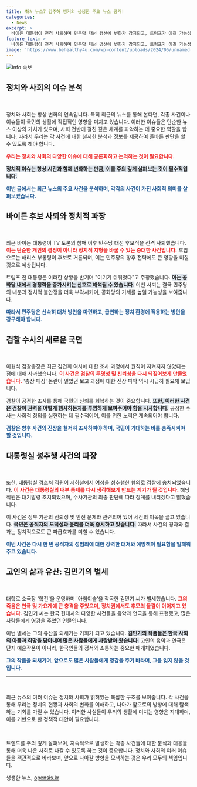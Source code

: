 ```yaml
---
title: MBN 뉴스7 김주하 앵커의 생생한 주요 뉴스 공개!
categories:
  - News
excerpt: >
  바이든 대통령이 전격 사퇴하며 민주당 대선 경선에 변화가 감지되고, 트럼프가 이길 가능성을 주장했습니다. 검찰총장은 김건희 여사 조사의 불편을 시인했고, 대통령실 직원의 성추행 사건도 논란으로 번지고 있습니다. 유명 작곡가 김민기가 별세해 추모가 이어지고 있습니다. 클릭해 자세한 내용을 확인하세요!
feature_text: >
  바이든 대통령이 전격 사퇴하며 민주당 대선 경선에 변화가 감지되고, 트럼프가 이길 가능성을 주장했습니다. 검찰총장은 김건희 여사 조사의 불편을 시인했고, 대통령실 직원의 성추행 사건도 논란으로 번지고 있습니다. 유명 작곡가 김민기가 별세해 추모가 이어지고 있습니다. 클릭해 자세한 내용을 확인하세요!
image: 'https://www.behealthy4u.com/wp-content/uploads/2024/06/unnamed-file.png'
---
```


<p><img src="https://www.behealthy4u.com/wp-content/uploads/2024/06/unnamed-file.png" alt="info 속보" /></p>

<h2 data-ke-size="size26">정치와 사회의 이슈 분석</h2>

<p data-ke-size="size16">&nbsp;</p>

<p>정치와 사회는 항상 변화의 연속입니다. 특히 최근의 뉴스를 통해 본다면, 각종 사건이나 이슈들이 국민의 생활에 직접적인 영향을 미치고 있습니다. 이러한 이슈들은 단순한 뉴스 이상의 가치가 있으며, 사회 전반에 걸친 깊은 체계를 파악하는 데 중요한 역할을 합니다. 따라서 우리는 각 사건에 대한 철저한 분석과 정보를 제공하여 올바른 판단을 할 수 있도록 해야 합니다. </p>

<p><b><span style="color: #ee2323;">우리는 정치와 사회의 다양한 이슈에 대해 공론화하고 논의하는 것이 필요합니다.</span></b></p>

<p><b><span style="background-color: #21538527;">정치적 이슈는 항상 시간과 함께 변화하는 만큼, 이를 주의 깊게 살펴보는 것이 필수적입니다.</span></b></p>

<p><b><span style="color: #1a5490;">이번 글에서는 최근 뉴스의 주요 사건을 분석하며, 각각의 사건이 가진 사회적 의미를 살펴보겠습니다.</span></b></p>

<h2 data-ke-size="size26">바이든 후보 사퇴와 정치적 파장</h2>

<p data-ke-size="size16">&nbsp;</p>

<p>최근 바이든 대통령이 TV 토론의 참패 이후 민주당 대선 후보직을 전격 사퇴했습니다. <b><span style="color: #ee2323;">이는 단순한 개인의 결정이 아니라 정치적 지형을 바꿀 수 있는 중대한 사건입니다.</span></b> 후임으로는 해리스 부통령이 후보로 거론되며, 이는 민주당의 향후 전략에도 큰 영향을 미칠 것으로 예상됩니다. </p>

<p>트럼프 전 대통령은 이러한 상황을 반기며 "이기기 쉬워졌다"고 주장했습니다. <b><span style="background-color: #21538527;">이는 공화당 내에서 경쟁력을 증가시키는 신호로 해석될 수 있습니다.</span></b> 이번 사퇴는 결국 민주당의 내분과 정치적 불안정을 더욱 부각시키며, 공화당의 기세를 높일 가능성을 보여줍니다. </p>

<p><b><span style="color: #1a5490;">따라서 민주당은 신속히 대처 방안을 마련하고, 급변하는 정치 환경에 적응하는 방안을 강구해야 합니다.</span></b></p>

<h2 data-ke-size="size26">검찰 수사의 새로운 국면</h2>

<p data-ke-size="size16">&nbsp;</p>

<p>이원석 검찰총장은 최근 김건희 여사에 대한 조사 과정에서 원칙이 지켜지지 않았다는 점에 대해 사과했습니다. <b><span style="color: #ee2323;">이 사건은 검찰의 투명성 및 신뢰성을 다시 되짚어보게 만들었습니다.</span></b> '총장 패싱' 논란이 일었던 보고 과정에 대한 진상 파악 역시 시급히 필요해 보입니다. </p>

<p>검찰이 공정한 조사를 통해 국민의 신뢰를 회복하는 것이 중요합니다. <b><span style="background-color: #21538527;">또한, 이러한 사건은 검찰이 권력을 어떻게 행사하는지를 투명하게 보여주어야 함을 시사합니다.</span></b> 공정한 수사는 사회적 정의를 실현하는 데 필수적이며, 이를 위한 노력은 계속되어야 합니다. </p>

<p><b><span style="color: #1a5490;">검찰은 향후 사건의 진상을 철저히 조사하여야 하며, 국민이 기대하는 바를 충족시켜야 할 것입니다.</span></b></p>

<h2 data-ke-size="size26">대통령실 성추행 사건의 파장</h2>

<p data-ke-size="size16">&nbsp;</p>

<p>또한, 대통령실 경호처 직원이 지하철에서 여성을 성추행한 혐의로 검찰에 송치되었습니다. <b><span style="color: #ee2323;">이 사건은 대통령실의 내부 통제를 다시 생각해보게 만드는 계기가 될 것입니다.</span></b> 해당 직원은 대기발령 조치되었으며, 수사기관의 최종 판단에 따라 징계를 내리겠다고 밝혔습니다. </p>

<p>이 사건은 정부 기관의 신뢰성 및 안전 문제와 관련되어 있어 세간의 이목을 끌고 있습니다. <b><span style="background-color: #21538527;">국민은 공직자의 도덕성과 윤리를 더욱 중시하고 있습니다.</span></b> 따라서 사건의 경과와 결과는 정치적으로도 큰 파급효과를 미칠 수 있습니다.  </p>

<p><b><span style="color: #1a5490;">이번 사건은 다시 한 번 공직자의 성범죄에 대한 강력한 대처와 예방책이 필요함을 일깨워 주고 있습니다.</span></b></p>

<h2 data-ke-size="size26">고인의 삶과 유산: 김민기의 별세</h2>

<p data-ke-size="size16">&nbsp;</p>

<p>대학로 소극장 '학전'을 운영하며 '아침이슬'을 작곡한 김민기 씨가 별세했습니다. <b><span style="color: #ee2323;">그의 죽음은 연극 및 가요계에 큰 충격을 주었으며, 정치권에서도 추모의 물결이 이어지고 있습니다.</span></b> 김민기 씨는 한국 현대사의 다양한 사건들을 음악과 연극을 통해 표현했고, 많은 사람들에게 영감을 주었던 인물입니다. </p>

<p>이번 별세는 그의 유산을 되새기는 기회가 되고 있습니다. <b><span style="background-color: #21538527;">김민기의 작품들은 한국 사회의 아픔과 희망을 담아내어 많은 사람들에게 사랑받아 왔습니다.</span></b> 고인의 음악과 연극은 단지 예술작품이 아니라, 한국인들의 정서와 소통하는 중요한 매개체였습니다. </p>

<p><b><span style="color: #1a5490;">그의 작품을 되새기며, 앞으로도 많은 사람들에게 영감을 주기 바라며, 그를 잊지 않을 것입니다.</span></b></p>

<hr>

<p data-ke-size="size16">&nbsp;</p>

<p data-ke-size="size16">최근 뉴스의 여러 이슈는 정치와 사회가 얽혀있는 복잡한 구조를 보여줍니다. 각 사건을 통해 우리는 정치의 현황과 사회의 변화를 이해하고, 나아가 앞으로의 방향에 대해 탐색하는 기회를 가질 수 있습니다. 이러한 사실들이 우리의 생활에 미치는 영향은 지대하며, 이를 기반으로 한 정책적 대안이 필요합니다.</p>

<p data-ke-size="size16">&nbsp;</p>

<p data-ke-size="size16">트렌드를 주의 깊게 살펴보며, 지속적으로 발생하는 각종 사건들에 대한 분석과 대응을 통해 더욱 나은 사회로 나갈 수 있도록 하는 것이 중요합니다. 정치와 사회의 여러 이슈들을 객관적으로 바라보며, 앞으로 나아갈 방향을 모색하는 것은 우리 모두의 책임입니다.</p>
생생한 뉴스, <a href="https://opensis.kr" rel="dofollow">opensis.kr</a>


